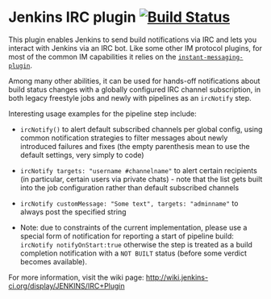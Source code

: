Jenkins IRC plugin [![Build Status](https://ci.jenkins.io/job/Plugins/job/ircbot-plugin/job/master/badge/icon)](https://ci.jenkins.io/job/Plugins/job/ircbot-plugin/job/master/)
==================

This plugin enables Jenkins to send build notífications via IRC and
lets you interact with Jenkins via an IRC bot. Like some other IM protocol
plugins, for most of the common IM capabilities it relies on the
[`instant-messaging-plugin`](https://github.com/jenkinsci/instant-messaging-plugin).

Among many other abilities, it can be used for hands-off notifications
about build status changes with a globally configured IRC channel
subscription, in both legacy freestyle jobs and newly with pipelines
as an `ircNotify` step.

Interesting usage examples for the pipeline step include:

* `ircNotify()` to alert default subscribed channels per global config,
using common notification strategies to filter messages about newly
introduced failures and fixes (the empty parenthesis mean to use the
default settings, very simply to code)

* `ircNotify targets: "username #channelname"` to alert certain recipients
(in particular, certain users via private chats) - note that the list gets
built into the job configuration rather than default subscribed channels

* `ircNotify customMessage: "Some text", targets: "adminname"` to always
post the specified string

* Note: due to constraints of the current implementation, please use a
special form of notification for reporting a start of pipeline build:
`ircNotify notifyOnStart:true` otherwise the step is treated as a build
completion notification with a `NOT BUILT` status (before some verdict
becomes available).

For more information, visit the wiki page:
<http://wiki.jenkins-ci.org/display/JENKINS/IRC+Plugin>
